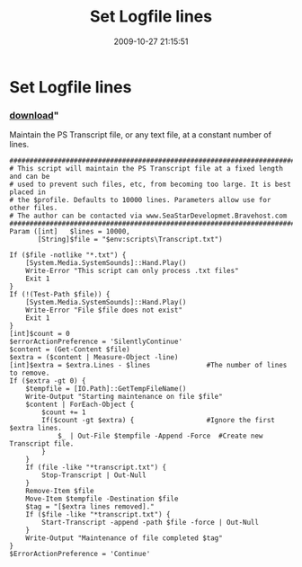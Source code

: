 ﻿---
pid:            1424
parent:         0
children:       
poster:         Archdeacon
title:          Set Logfile lines
date:           2009-10-27 21:15:51
format:         posh
---

# Set Logfile lines

### [download](1424.ps1)"

Maintain the PS Transcript file, or any text file, at a constant number of lines.

```posh
################################################################################
# This script will maintain the PS Transcript file at a fixed length and can be 
# used to prevent such files, etc, from becoming too large. It is best placed in
# the $profile. Defaults to 10000 lines. Parameters allow use for other files.
# The author can be contacted via www.SeaStarDevelopmet.Bravehost.com
################################################################################
Param ([int]   $lines = 10000,
       [String]$file = "$env:scripts\Transcript.txt")
	   
If ($file -notlike "*.txt") {
	[System.Media.SystemSounds]::Hand.Play()
	Write-Error "This script can only process .txt files"
	Exit 1
}
If (!(Test-Path $file)) {
	[System.Media.SystemSounds]::Hand.Play()
	Write-Error "File $file does not exist"
	Exit 1
}
[int]$count = 0
$errorActionPreference = 'SilentlyContinue'
$content = (Get-Content $file)
$extra = ($content | Measure-Object -line)
[int]$extra = $extra.Lines - $lines              #The number of lines to remove.
If ($extra -gt 0) {
    $tempfile = [IO.Path]::GetTempFileName()
	Write-Output "Starting maintenance on file $file"
	$content | ForEach-Object {
    	$count += 1
  		If($count -gt $extra) {                  #Ignore the first $extra lines.
			$_ | Out-File $tempfile -Append -Force  #Create new Transcript file.
		}
	}
	If (file -like "*transcript.txt") { 
		Stop-Transcript | Out-Null
	}
	Remove-Item $file
	Move-Item $tempfile -Destination $file
	$tag = "[$extra lines removed]."
	If ($file -like "*transcript.txt") {
		Start-Transcript -append -path $file -force | Out-Null
	}
	Write-Output "Maintenance of file completed $tag"
}
$ErrorActionPreference = 'Continue'

```
